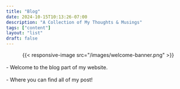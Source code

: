 ```yaml
---
title: "Blog"
date: 2024-10-15T10:13:26-07:00
description: "A Collection of My Thoughts & Musings"
tags: ["content"] 
layout: "list"
draft: false
---
```


<center>{{< responsive-image src="/images/welcome-banner.png" >}}</center>

<br>
 - Welcome to the blog part of my website.
  </br>
<br>
 - Where you can find all of my post! 
</br>

